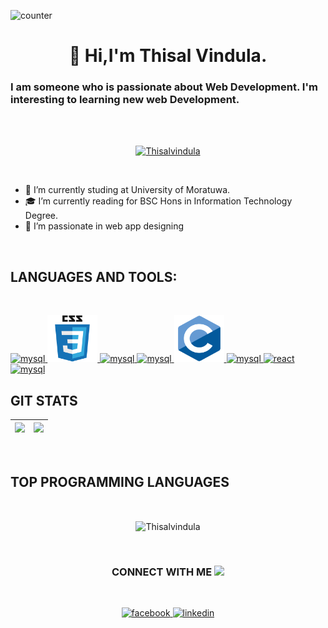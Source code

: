 ![counter](https://en9zihyhtv85u02.m.pipedream.net)
<h1 align="center">👋 Hi,I'm Thisal Vindula.</h1>
<h3>I am someone who is passionate about Web Development. I'm interesting to learning new web Development.</h3>
</br>
</br>
<p align="Center" > <a href="https://github.com/ryo-ma/github-profile-trophy"><img src="https://github-profile-trophy.vercel.app/?username=thisalvindula&&count_private=true&no-bg-true&theme=radical" alt="Thisalvindula" /></a></p>
</br>

- 🏫 I’m currently studing at University of Moratuwa.
- 🎓 I’m currently reading for BSC Hons in Information Technology Degree.
- 💞️ I’m passionate in web app designing


</br>

 ## LANGUAGES AND TOOLS:
 
 </br>

<a href="" target="_blank"> <img src="https://www.vectorlogo.zone/logos/w3_html5/w3_html5-icon.svg" alt="mysql" width="80" height="75"/> </a>
<a href="https://www.w3schools.com/css/" target="_blank"> <img src="https://raw.githubusercontent.com/devicons/devicon/master/icons/css3/css3-original-wordmark.svg" alt="css3" width="80" height="75"/> </a>
<a href="" target="_blank"> <img src="https://www.vectorlogo.zone/logos/getbootstrap/getbootstrap-icon.svg" alt="mysql" width="80" height="75"/> </a>
<a href="" target="_blank"> <img src="https://www.vectorlogo.zone/logos/java/java-icon.svg" alt="mysql" width="80" height="75"/> </a>
<a href="https://www.cprogramming.com/" target="_blank"> <img src="https://raw.githubusercontent.com/devicons/devicon/master/icons/c/c-original.svg" alt="c" width="80" height="75"/> </a> 
<a href="" target="_blank"> <img src="https://www.vectorlogo.zone/logos/nodejs/nodejs-icon.svg" alt="mysql" width="80" height="75"/> </a>
<a href="" target="_blank"> <img src="https://www.vectorlogo.zone/logos/reactjs/reactjs-icon.svg" alt="react" width="80" height="75"/> </a>
<a href="" target="_blank"> <img src="https://www.vectorlogo.zone/logos/mongodb/mongodb-icon.svg" alt="mysql" width="80" height="75"/> </a>


## GIT STATS
<img src="https://github-readme-stats.vercel.app/api?username=thisalvindula&&show_icons=true&count_private=true&theme=radical"/>|<img src="https://github-readme-streak-stats.herokuapp.com/?user=thisalvindula&theme=radical"/>|
|---|---|
</br>

## TOP PROGRAMMING LANGUAGES
</br>
<p align="center"><img align="center"
src="https://github-readme-stats.vercel.app/api/top-langs?username=thisalvindula&show_icons=true&locale=en&layout=compact&theme=radical"alt="Thisalvindula" /></p>

</br>

<h3 align="center"> CONNECT WITH ME <img src="https://media.giphy.com/media/VfDrAEbN7pXdZwDsSC/giphy.gif" height="150">  </h3>
</br>
<p align="center">
<a href="https://www.facebook.com/vindula.thisal" target="_blank"> <img src="https://www.vectorlogo.zone/logos/facebook/facebook-official.svg" alt="facebook" width="40" height="40"/> </a>
<a href="http://linkedin.com/in/thisal-vindula-b01a26151"" target="_blank"> <img src="https://www.vectorlogo.zone/logos/linkedin/linkedin-icon.svg" alt="linkedin" width="40" height="40"/> </a>
</p>

           
